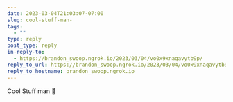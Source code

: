 ```yaml
---
date: 2023-03-04T21:03:07-07:00
slug: cool-stuff-man-
tags:
  - ""
type: reply
post_type: reply
in-reply-to:
  - https://brandon_swoop.ngrok.io/2023/03/04/vo0x9xnaqavytb9p/
reply_to_url: https://brandon_swoop.ngrok.io/2023/03/04/vo0x9xnaqavytb9p/
reply_to_hostname: brandon_swoop.ngrok.io
---
```

Cool Stuff man 🎉